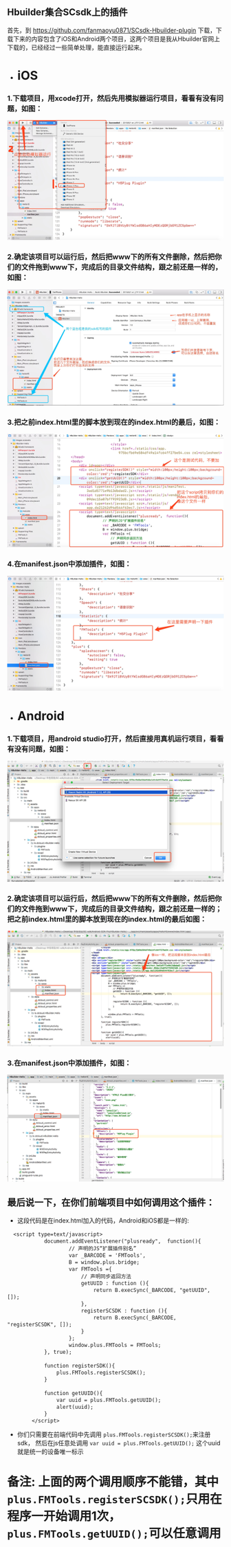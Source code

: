 ## Hbuilder集合SCsdk上的插件

首先，到 https://github.com/fanmaoyu0871/SCsdk-Hbuilder-plugin 下载，下载下来的内容包含了iOS和Android两个项目，这两个项目是我从Hbuilder官网上下载的，已经经过一些简单处理，能直接运行起来。

*  <h1>iOS</h1>

### 1.下载项目，用xcode打开，然后先用模拟器运行项目，看看有没有问题，如图：

<img src="https://github.com/fanmaoyu0871/SCsdk-Hbuilder-plugin/blob/master/xcode-use_4.jpeg" />

### 2.确定该项目可以运行后，然后把www下的所有文件删除，然后把你们的文件拖到www下，完成后的目录文件结构，跟之前还是一样的，如图：

<img src="https://github.com/fanmaoyu0871/SCsdk-Hbuilder-plugin/blob/master/xcode-use_1.jpeg" />

### 3.把之前index.html里的脚本放到现在的index.html的最后，如图：

<img src="https://github.com/fanmaoyu0871/SCsdk-Hbuilder-plugin/blob/master/xcode-use_2.jpeg" />

### 4.在manifest.json中添加插件，如图：

<img src="https://github.com/fanmaoyu0871/SCsdk-Hbuilder-plugin/blob/master/xcode-use_3.jpeg" />

*  <h1>Android</h1>
### 1.下载项目，用android studio打开，然后直接用真机运行项目，看看有没有问题，如图：

<img src="https://github.com/fanmaoyu0871/SCsdk-Hbuilder-plugin/blob/master/android_use_1.jpeg" />

### 2.确定该项目可以运行后，然后把www下的所有文件删除，然后把你们的文件拖到www下，完成后的目录文件结构，跟之前还是一样的；把之前index.html里的脚本放到现在的index.html的最后如图：

<img src="https://github.com/fanmaoyu0871/SCsdk-Hbuilder-plugin/blob/master/android_use_2.jpeg" />

### 3.在manifest.json中添加插件，如图：

<img src="https://github.com/fanmaoyu0871/SCsdk-Hbuilder-plugin/blob/master/android_use_3.jpeg" />


## 最后说一下，在你们前端项目中如何调用这个插件：

* 这段代码是在index.html加入的代码，Android和iOS都是一样的:
```
  <script type=text/javascript>
            document.addEventListener("plusready",  function(){
                    // 声明的JS“扩展插件别名”
                    var _BARCODE = 'FMTools',
                    B = window.plus.bridge;
                    var FMTools ={
                        // 声明同步返回方法
                        getUUID : function (){
                            return B.execSync(_BARCODE, "getUUID", []);
                        },           
                        registerSCSDK : function (){
                            return B.execSync(_BARCODE, "registerSCSDK", []);
                        }
                    };
                    window.plus.FMTools = FMTools;
            }, true);
                                      
            function registerSDK(){
                plus.FMTools.registerSCSDK();
            }
        
            function getUUID(){
                var uuid = plus.FMTools.getUUID();
                alert(uuid);
            }
        </script>
```

* 你们只需要在前端代码中先调用 `plus.FMTools.registerSCSDK();`来注册sdk， 然后在js任意处调用 `var uuid = plus.FMTools.getUUID();` 这个uuid就是统一的设备唯一标示

# 备注: 上面的两个调用顺序不能错，其中`plus.FMTools.registerSCSDK();`只用在程序一开始调用1次，`plus.FMTools.getUUID();`可以任意调用
